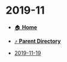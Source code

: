 # 2019-11
- [:house: **Home**](/README)
- [:arrow_heading_up: **Parent Directory**](/notes/daily-notes-2019-2024/_index.md)

- [2019-11-19](2019-11-19.md)
